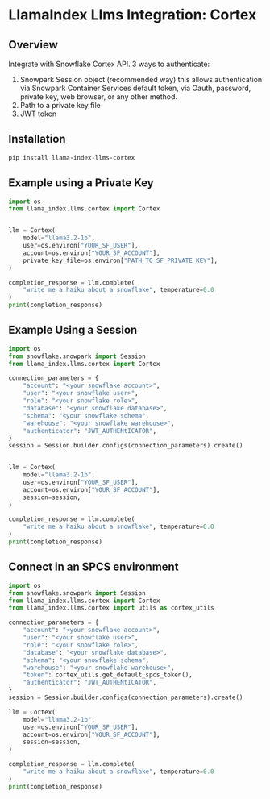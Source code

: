 # LlamaIndex Llms Integration: Cortex

## Overview

Integrate with Snowflake Cortex API.
3 ways to authenticate:

1. Snowpark Session object (recommended way)
   this allows authentication via Snowpark Container Services default token, via Oauth,
   password, private key, web browser, or any other method.
2. Path to a private key file
3. JWT token

## Installation

```bash
pip install llama-index-llms-cortex
```

## Example using a Private Key

```python
import os
from llama_index.llms.cortex import Cortex


llm = Cortex(
    model="llama3.2-1b",
    user=os.environ["YOUR_SF_USER"],
    account=os.environ["YOUR_SF_ACCOUNT"],
    private_key_file=os.environ["PATH_TO_SF_PRIVATE_KEY"],
)

completion_response = llm.complete(
    "write me a haiku about a snowflake", temperature=0.0
)
print(completion_response)
```

## Example Using a Session

```python
import os
from snowflake.snowpark import Session
from llama_index.llms.cortex import Cortex

connection_parameters = {
    "account": "<your snowflake account>",
    "user": "<your snowflake user>",
    "role": "<your snowflake role>",
    "database": "<your snowflake database>",
    "schema": "<your snowflake schema",
    "warehouse": "<your snowflake warehouse>",
    "authenticator": "JWT_AUTHENtICATOR",
}
session = Session.builder.configs(connection_parameters).create()


llm = Cortex(
    model="llama3.2-1b",
    user=os.environ["YOUR_SF_USER"],
    account=os.environ["YOUR_SF_ACCOUNT"],
    session=session,
)

completion_response = llm.complete(
    "write me a haiku about a snowflake", temperature=0.0
)
print(completion_response)
```

## Connect in an SPCS environment

```python
import os
from snowflake.snowpark import Session
from llama_index.llms.cortex import Cortex
from llama_index.llms.cortex import utils as cortex_utils

connection_parameters = {
    "account": "<your snowflake account>",
    "user": "<your snowflake user>",
    "role": "<your snowflake role>",
    "database": "<your snowflake database>",
    "schema": "<your snowflake schema",
    "warehouse": "<your snowflake warehouse>",
    "token": cortex_utils.get_default_spcs_token(),
    "authenticator": "JWT_AUTHENtICATOR",
}
session = Session.builder.configs(connection_parameters).create()

llm = Cortex(
    model="llama3.2-1b",
    user=os.environ["YOUR_SF_USER"],
    account=os.environ["YOUR_SF_ACCOUNT"],
    session=session,
)

completion_response = llm.complete(
    "write me a haiku about a snowflake", temperature=0.0
)
print(completion_response)
```
